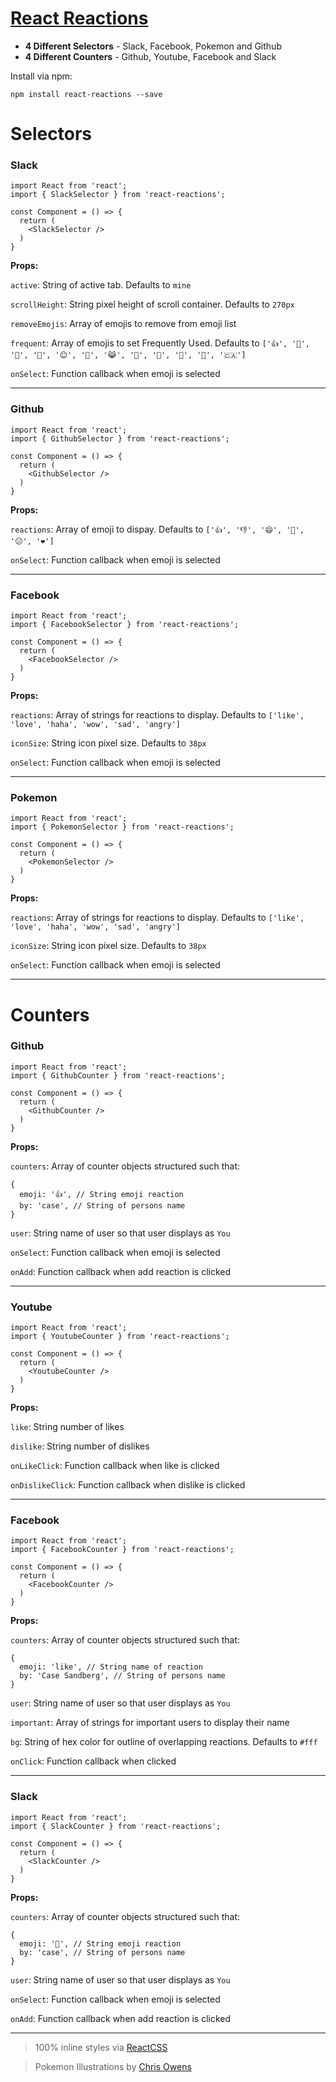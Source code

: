 # [React Reactions](http://casesandberg.github.io/react-reactions/)

* **4 Different Selectors** - Slack, Facebook, Pokemon and Github
* **4 Different Counters** - Github, Youtube, Facebook and Slack

Install via npm:

```
npm install react-reactions --save
```

# Selectors

### Slack
```
import React from 'react';
import { SlackSelector } from 'react-reactions';

const Component = () => {
  return (
    <SlackSelector />
  )
}
```
**Props:**

`active`: String of active tab. Defaults to `mine`

`scrollHeight`: String pixel height of scroll container. Defaults to `270px`

`removeEmojis`: Array of emojis to remove from emoji list

`frequent`: Array of emojis to set Frequently Used. Defaults to `['👍', '🐉', '🙌', '🗿', '😊', '🐬', '😹', '👻', '🚀', '🚁', '🏇', '🇨🇦']`

`onSelect`: Function callback when emoji is selected

---

### Github
```
import React from 'react';
import { GithubSelector } from 'react-reactions';

const Component = () => {
  return (
    <GithubSelector />
  )
}
```
**Props:**

`reactions`: Array of emoji to dispay. Defaults to `['👍', '👎', '😄', '🎉', '😕', '❤️']`

`onSelect`: Function callback when emoji is selected

---

### Facebook
```
import React from 'react';
import { FacebookSelector } from 'react-reactions';

const Component = () => {
  return (
    <FacebookSelector />
  )
}
```
**Props:**

`reactions`: Array of strings for reactions to display. Defaults to `['like', 'love', 'haha', 'wow', 'sad', 'angry']`

`iconSize`: String icon pixel size. Defaults to `38px`

`onSelect`: Function callback when emoji is selected

---

### Pokemon
```
import React from 'react';
import { PokemonSelector } from 'react-reactions';

const Component = () => {
  return (
    <PokemonSelector />
  )
}
```
**Props:**

`reactions`: Array of strings for reactions to display. Defaults to `['like', 'love', 'haha', 'wow', 'sad', 'angry']`

`iconSize`: String icon pixel size. Defaults to `38px`

`onSelect`: Function callback when emoji is selected

---

# Counters

### Github
```
import React from 'react';
import { GithubCounter } from 'react-reactions';

const Component = () => {
  return (
    <GithubCounter />
  )
}
```
**Props:**

`counters`: Array of counter objects structured such that:

```
{
  emoji: '👍', // String emoji reaction
  by: 'case', // String of persons name
}
```

`user`: String name of user so that user displays as `You`

`onSelect`: Function callback when emoji is selected

`onAdd`: Function callback when add reaction is clicked

---

### Youtube
```
import React from 'react';
import { YoutubeCounter } from 'react-reactions';

const Component = () => {
  return (
    <YoutubeCounter />
  )
}
```
**Props:**

`like`: String number of likes

`dislike`: String number of dislikes

`onLikeClick`: Function callback when like is clicked

`onDislikeClick`: Function callback when dislike is clicked

---

### Facebook
```
import React from 'react';
import { FacebookCounter } from 'react-reactions';

const Component = () => {
  return (
    <FacebookCounter />
  )
}
```
**Props:**

`counters`: Array of counter objects structured such that:

```
{
  emoji: 'like', // String name of reaction
  by: 'Case Sandberg', // String of persons name
}
```

`user`: String name of user so that user displays as `You`

`important`: Array of strings for important users to display their name

`bg`: String of hex color for outline of overlapping reactions. Defaults to `#fff`

`onClick`: Function callback when clicked

---

### Slack
```
import React from 'react';
import { SlackCounter } from 'react-reactions';

const Component = () => {
  return (
    <SlackCounter />
  )
}
```
**Props:**

`counters`: Array of counter objects structured such that:

```
{
  emoji: '🗿', // String emoji reaction
  by: 'case', // String of persons name
}
```

`user`: String name of user so that user displays as `You`

`onSelect`: Function callback when emoji is selected

`onAdd`: Function callback when add reaction is clicked

---

> 100% inline styles via [ReactCSS](http://reactcss.com/)

> Pokemon Illustrations by [Chris Owens](https://dribbble.com/monkee1895)
